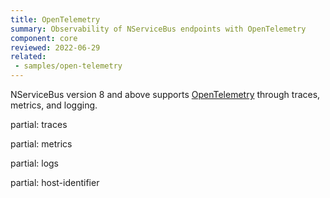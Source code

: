 ```yaml
---
title: OpenTelemetry
summary: Observability of NServiceBus endpoints with OpenTelemetry
component: core
reviewed: 2022-06-29
related:
 - samples/open-telemetry
---
```


NServiceBus version 8 and above supports [OpenTelemetry](https://opentelemetry.io/docs/instrumentation/net/) through traces, metrics, and logging.

partial: traces

partial: metrics

partial: logs

partial: host-identifier
